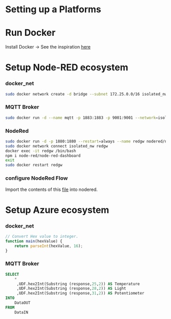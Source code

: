 # Setting up a Platforms

# Run Docker 
Install Docker -> See the inspiration [here](https://github.com/iqrfsdk/iqrf-daemon/blob/master/DOCKER.md)

# Setup Node-RED ecosystem 
### docker_net
```Bash
sudo docker network create -d bridge --subnet 172.25.0.0/16 isolated_nw
```
### MQTT Broker
```Bash
sudo docker run -d --name mqtt -p 1883:1883 -p 9001:9001 --network=isolated_nw --ip=172.25.3.1 --restart=always eclipse-mosquitto 
```
### NodeRed
```Bash
sudo docker run -d -p 1880:1880 --restart=always --name redgw nodered/node-red-docker
sudo docker network connect isolated_nw redgw
docker exec -it redgw /bin/bash
npm i node-red/node-red-dashboard
exit
sudo docker restart redgw
```
### configure NodeRed Flow

Import the contents of this [file](https://github.com/iqrfsdk/iot-starter-kit/blob/master/extensions/jotio.cz/jotio_nodered.json) into nodered. 

# Setup Azure ecosystem 
### docker_net
```javascript
// Convert Hex value to integer.
function main(hexValue) {
    return parseInt(hexValue, 16);
}
```
### MQTT Broker
```sql
SELECT
    *
     ,UDF.hex2Int(Substring (response,25,2)) AS Temperature
     ,UDF.hex2Int(Substring (response,28,2)) AS Light
     ,UDF.hex2Int(Substring (response,31,2)) AS Potentiometer
INTO
    DataOUT
FROM
    DataIN
```

